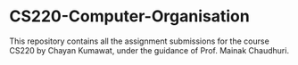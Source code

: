 # CS220-Computer-Organisation
This repository contains all the assignment submissions for the course CS220 by Chayan Kumawat, under the guidance of Prof. Mainak Chaudhuri.
